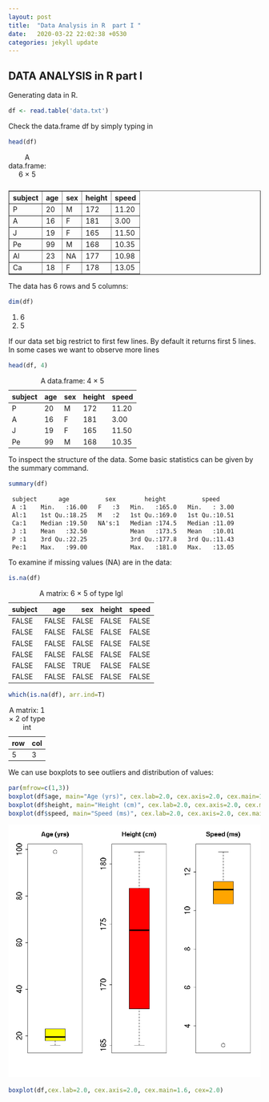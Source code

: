 ```yaml
---
layout: post
title:  "Data Analysis in R  part I "
date:   2020-03-22 22:02:38 +0530
categories: jekyll update
---
```


## DATA ANALYSIS in R part I
Generating data in R.

```R
df <- read.table('data.txt')
```

Check the data.frame df by simply typing in

```R
head(df)
```

<table>
<caption>A data.frame: 6 × 5</caption>
<thead>
	</style>
<table border="1" class="dataframe">
  <thead>
    <tr style="text-align: right;">
      <th>subject</th>
      <th>age</th>
      <th>sex</th>
      <th>height</th>
      <th>speed</th>
    </tr>
  </thead>
  </thread>
<tbody>
	<tr><td>P </td><td>20</td><td>M </td><td>172</td><td>11.20</td></tr>
	<tr><td>A </td><td>16</td><td>F </td><td>181</td><td> 3.00</td></tr>
	<tr><td>J </td><td>19</td><td>F </td><td>165</td><td>11.50</td></tr>
	<tr><td>Pe</td><td>99</td><td>M </td><td>168</td><td>10.35</td></tr>
	<tr><td>Al</td><td>23</td><td>NA</td><td>177</td><td>10.98</td></tr>
	<tr><td>Ca</td><td>18</td><td>F </td><td>178</td><td>13.05</td></tr>
</tbody>
</table>


The data has 6 rows and 5 columns:

```R
dim(df)
```


<ol class=list-inline>
	<li>6</li>
	<li>5</li>
</ol>

If our data set big restrict to  first few lines. By default it returns first 5 lines. In some cases we want to observe more lines


```R
head(df, 4)
```


<table>
<caption>A data.frame: 4 × 5</caption>
  <thead>
    <tr style="text-align: right;">
      <th>subject</th>
      <th>age</th>
      <th>sex</th>
      <th>height</th>
      <th>speed</th>
    </tr>
  </thead>
<tbody>
	<tr><td>P </td><td>20</td><td>M</td><td>172</td><td>11.20</td></tr>
	<tr><td>A </td><td>16</td><td>F</td><td>181</td><td> 3.00</td></tr>
	<tr><td>J </td><td>19</td><td>F</td><td>165</td><td>11.50</td></tr>
	<tr><td>Pe</td><td>99</td><td>M</td><td>168</td><td>10.35</td></tr>
</tbody>
</table>


To inspect the structure of the data. Some basic statistics can be given by the summary command.

```R
summary(df)
```


     subject      age          sex        height          speed      
     A :1    Min.   :16.00   F   :3   Min.   :165.0   Min.   : 3.00  
     Al:1    1st Qu.:18.25   M   :2   1st Qu.:169.0   1st Qu.:10.51  
     Ca:1    Median :19.50   NA's:1   Median :174.5   Median :11.09  
     J :1    Mean   :32.50            Mean   :173.5   Mean   :10.01  
     P :1    3rd Qu.:22.25            3rd Qu.:177.8   3rd Qu.:11.43  
     Pe:1    Max.   :99.00            Max.   :181.0   Max.   :13.05  

To examine if missing values (NA) are in the data:

```R
is.na(df)
```


<table>
<caption>A matrix: 6 × 5 of type lgl</caption>
  <thead>
    <tr style="text-align: right;">
      <th>subject</th>
      <th>age</th>
      <th>sex</th>
      <th>height</th>
      <th>speed</th>
    </tr>
  </thead>
<tbody>
	<tr><td>FALSE</td><td>FALSE</td><td>FALSE</td><td>FALSE</td><td>FALSE</td></tr>
	<tr><td>FALSE</td><td>FALSE</td><td>FALSE</td><td>FALSE</td><td>FALSE</td></tr>
	<tr><td>FALSE</td><td>FALSE</td><td>FALSE</td><td>FALSE</td><td>FALSE</td></tr>
	<tr><td>FALSE</td><td>FALSE</td><td>FALSE</td><td>FALSE</td><td>FALSE</td></tr>
	<tr><td>FALSE</td><td>FALSE</td><td> TRUE</td><td>FALSE</td><td>FALSE</td></tr>
	<tr><td>FALSE</td><td>FALSE</td><td>FALSE</td><td>FALSE</td><td>FALSE</td></tr>
</tbody>
</table>




```R
which(is.na(df), arr.ind=T)
```


<table>
<caption>A matrix: 1 × 2 of type int</caption>
<thead>
    <tr style="text-align: right;">
      <th>row</th>
      <th>col</th>
     </thead>
<tbody>
	<tr><td>5</td><td>3</td></tr>
</tbody>
</table>


We can use boxplots to see outliers and distribution of values:

```R
par(mfrow=c(1,3))
boxplot(df$age, main="Age (yrs)", cex.lab=2.0, cex.axis=2.0, cex.main=1.6, cex=2.0, col="yellow")
boxplot(df$height, main="Height (cm)", cex.lab=2.0, cex.axis=2.0, cex.main=1.6, cex=2.0, col="red")
boxplot(df$speed, main="Speed (ms)", cex.lab=2.0, cex.axis=2.0, cex.main=1.6, cex=2.0, col="orange")

```


![png](https://github.com/balakuntlaJayanth/Stats/blob/master/images/Mar22_2020/output_7_0.png?raw=true)



```R
boxplot(df,cex.lab=2.0, cex.axis=2.0, cex.main=1.6, cex=2.0)
```

